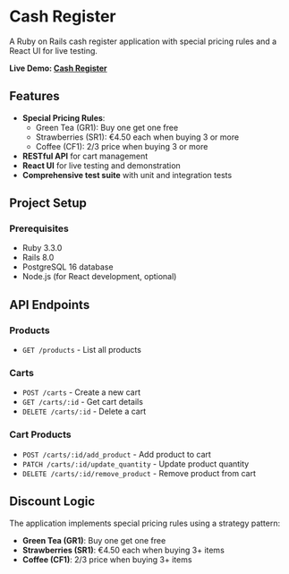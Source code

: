 # Cash Register

A Ruby on Rails cash register application with special pricing rules and a React UI for live testing.

**Live Demo: [Cash Register](https://cash-register-gp9f.onrender.com)**

## Features

- **Special Pricing Rules**:
  - Green Tea (GR1): Buy one get one free
  - Strawberries (SR1): €4.50 each when buying 3 or more
  - Coffee (CF1): 2/3 price when buying 3 or more
- **RESTful API** for cart management
- **React UI** for live testing and demonstration
- **Comprehensive test suite** with unit and integration tests

## Project Setup

### Prerequisites

- Ruby 3.3.0
- Rails 8.0
- PostgreSQL 16 database
- Node.js (for React development, optional)

## API Endpoints

### Products
- `GET /products` - List all products

### Carts
- `POST /carts` - Create a new cart
- `GET /carts/:id` - Get cart details
- `DELETE /carts/:id` - Delete a cart

### Cart Products
- `POST /carts/:id/add_product` - Add product to cart
- `PATCH /carts/:id/update_quantity` - Update product quantity
- `DELETE /carts/:id/remove_product` - Remove product from cart

## Discount Logic

The application implements special pricing rules using a strategy pattern:

- **Green Tea (GR1)**: Buy one get one free
- **Strawberries (SR1)**: €4.50 each when buying 3+ items
- **Coffee (CF1)**: 2/3 price when buying 3+ items
